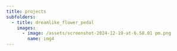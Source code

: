 ```yaml
---
title: projects
subfolders:
  - title: dreamlike_flower_pedal
    images:
      - image: /assets/screenshot-2024-12-19-at-6.58.01 pm.png
        name: img4
---
```

